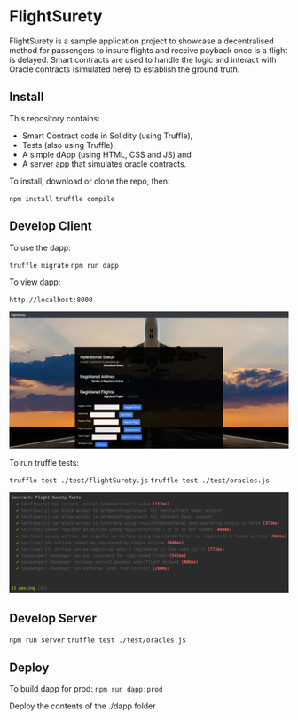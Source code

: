 # FlightSurety

FlightSurety is a sample application project to showcase a decentralised method for passengers to insure flights and receive payback once is a flight is delayed.
Smart contracts are used to handle the logic and interact with Oracle contracts (simulated here) to establish the ground truth.

## Install

This repository contains:
 * Smart Contract code in Solidity (using Truffle), 
 * Tests (also using Truffle), 
 * A simple dApp (using HTML, CSS and JS) and 
 * A server app that simulates oracle contracts.

To install, download or clone the repo, then:

`npm install`
`truffle compile`

## Develop Client

To use the dapp:

`truffle migrate`
`npm run dapp`

To view dapp:

`http://localhost:8000`

 ![](images/dapp.png)

To run truffle tests:

`truffle test ./test/flightSurety.js`
`truffle test ./test/oracles.js`

 ![](images/tests.png)

## Develop Server

`npm run server`
`truffle test ./test/oracles.js`

## Deploy

To build dapp for prod:
`npm run dapp:prod`

Deploy the contents of the ./dapp folder


